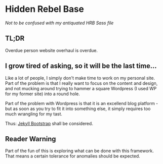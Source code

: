 # Hidden Rebel Base

_Not to be confused with my antiquated HRB Sass file_

## TL;DR

Overdue person website overhaul is overdue. 

## I grow tired of asking, so it will be the last time...

Like a lot of people, I simply don't make time to work on my personal site. Part of the problem is that I really want to focus on the content and design, and not mucking around trying to hammer a square Wordpress (I used WP for my former site) into a round hole. 

Part of the problem with Wordpress is that it is an excellend blog platform - but as soon as you try to fit it into something else, it simply requires too much wrangling for my tast.

Thus: [Jekyll Bootstrap](http://jekyllbootstrap.com) shall be considered.

## Reader Warning

Part of the fun of this is exploring what can be done with this framework. That means a certain tolerance for anomalies should be expected.

